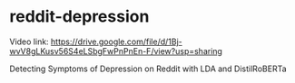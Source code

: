 # reddit-depression

Video link: https://drive.google.com/file/d/1Bj-wvV8gLKusv56S4eLSbgFwPnPnEn-F/view?usp=sharing

Detecting Symptoms of Depression on Reddit with LDA and DistilRoBERTa 

